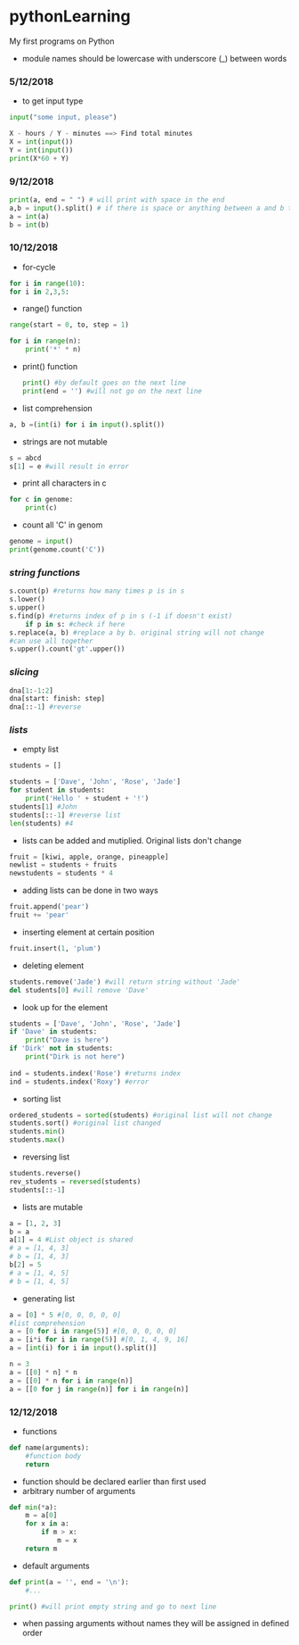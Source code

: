 # pythonLearning
My first programs on Python

* module names should be lowercase with underscore (_) between words

### 5/12/2018
* to get input type 
```python
input("some input, please")
```
```python
X - hours / Y - minutes ==> Find total minutes
X = int(input())
Y = int(input())
print(X*60 + Y)
```

### 9/12/2018
```python
print(a, end = " ") # will print with space in the end
a,b = input().split() # if there is space or anything between a and b they will be sepaprated
a = int(a)
b = int(b)
```

### 10/12/2018
* for-cycle 
```python
for i in range(10):
for i in 2,3,5:
```
* range() function
```python
range(start = 0, to, step = 1)
```
```python
for i in range(n):
	print('*' * n)
```
* print() function
  ```python
  print() #by default goes on the next line
  print(end = '') #will not go on the next line
  ```
* list comprehension
```python
a, b =(int(i) for i in input().split())
```
* strings are not mutable
```python
s = abcd
s[1] = e #will result in error
```
* print all characters in c
```python
for c in genome:
	print(c)
```
* count all 'C' in genom
```python
genome = input()
print(genome.count('C')) 
```
### *string functions*
```python
s.count(p) #returns how many times p is in s
s.lower()
s.upper()
s.find(p) #returns index of p in s (-1 if doesn't exist)
	if p in s: #check if here
s.replace(a, b) #replace a by b. original string will not change
#can use all together
s.upper().count('gt'.upper())
```
### *slicing*
```python
dna[1:-1:2]
dna[start: finish: step]
dna[::-1] #reverse
```
### *lists*
* empty list
```python
students = []
```
```python
students = ['Dave', 'John', 'Rose', 'Jade']
for student in students:
	print('Hello ' + student + '!')
students[1] #John
students[::-1] #reverse list
len(students) #4
```
* lists can be added and mutiplied. Original lists don't change
```python
fruit = [kiwi, apple, orange, pineapple]
newlist = students + fruits
newstudents = students * 4
```
* adding lists can be done in two ways
```python
fruit.append('pear')
fruit += 'pear'
```
* inserting element at certain position
```python
fruit.insert(1, 'plum')
```
* deleting element
```python
students.remove('Jade') #will return string without 'Jade'
del students[0] #will remove 'Dave'
```
* look up for the element
```python
students = ['Dave', 'John', 'Rose', 'Jade']
if 'Dave' in students:
	print("Dave is here")
if 'Dirk' not in students:
	print("Dirk is not here")
	
ind = students.index('Rose') #returns index
ind = students.index('Roxy') #error
```
* sorting list
```python
ordered_students = sorted(students) #original list will not change
students.sort() #original list changed
students.min()
students.max()
```
* reversing list
```python
students.reverse()
rev_students = reversed(students)
students[::-1]
```
* lists are mutable
```python
a = [1, 2, 3]
b = a
a[1] = 4 #List object is shared 
# a = [1, 4, 3]
# b = [1, 4, 3]
b[2] = 5
# a = [1, 4, 5]
# b = [1, 4, 5]
```
* generating list
```python
a = [0] * 5 #[0, 0, 0, 0, 0]
#list comprehension
a = [0 for i in range(5)] #[0, 0, 0, 0, 0]
a = [i*i for i in range(5)] #[0, 1, 4, 9, 16]
a = [int(i) for i in input().split()]

n = 3
a = [[0] * n] * n
a = [[0] * n for i in range(n)]
a = [[0 for j in range(n)] for i in range(n)]
```

### 12/12/2018
* functions
```python
def name(arguments):
	#function body
	return
```
* function should be declared earlier than first used
* arbitrary number of arguments
```python
def min(*a):
	m = a[0]
	for x in a:
		if m > x:
			m = x
	return m
```
* default arguments
```python
def print(a = '', end = '\n'):
	#...

print() #will print empty string and go to next line
```
* when passing arguments without names they will be assigned in defined order
